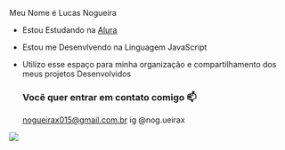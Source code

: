Meu Nome é Lucas Nogueira
- Estou Estudando na [Alura](https://www.Alura.com.br)
- Estou me Desenvlvendo na Linguagem JavaScript
- Utilizo esse espaço para minha organização e compartilhamento dos meus projetos Desenvolvidos

  ### Vocẽ quer entrar em contato comigo 📫
  nogueirax015@gmail.com.br
  ig @nog.ueirax

![](https://media1.tenor.com/m/t273D3EqiIYAAAAC/one-piece-luffy.gif)
 
